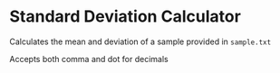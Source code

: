 # Standard Deviation Calculator

Calculates the mean and deviation of a sample provided in `sample.txt`

Accepts both comma and dot for decimals
